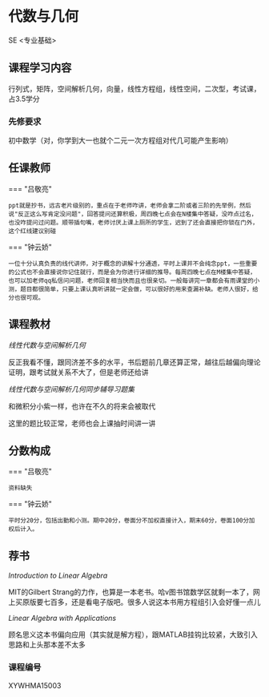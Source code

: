 # 代数与几何



<div class="badges">
<span class="badge se-badge">SE <专业基础></span>
</div>



## 课程学习内容

行列式，矩阵，空间解析几何，向量，线性方程组，线性空间，二次型，考试课，占3.5学分

### 先修要求

初中数学（对，你学到大一也就个二元一次方程组对代几可能产生影响）

## 任课教师

=== "吕敬亮"

    ppt就是抄书，远古老片级别的，重点在于老师咋讲，老师会拿二阶或者三阶的先举例，然后说"反正这么写肯定没问题"，回答提问还算积极，周四晚七点会在N楼集中答疑，没咋点过名，也没咋提问过问题。顺带插句嘴，老师讨厌上课上厕所的学生，迟到了还会直接把你锁在门外，这个红线建议别碰
=== "钟云娇"

    一位十分认真负责的线代讲师，对于概念的讲解十分通透，平时上课并不会纯念ppt，一些重要的公式也不会直接说你记住就行，而是会为你进行详细的推导。每周四晚七点在M楼集中答疑，也可以加老师qq私信问问题，老师回复相当快而且也很亲切。一般每讲完一章都会有雨课堂的小测，题目都很简单，只要上课认真听讲就一定会做，可以很好的用来查漏补缺。老师人很好，给分也很可观。

## 课程教材

*线性代数与空间解析几何*

反正我看不懂，跟同济差不多的水平，书后题前几章还算正常，越往后越偏向理论证明，跟考试就关系不大了，但是老师还给讲

*线性代数与空间解析几何同步辅导习题集*

和微积分小紫一样，也许在不久的将来会被取代

这里的题比较正常，老师也会上课抽时间讲一讲

## 分数构成

=== "吕敬亮"

    资料缺失
=== "钟云娇"

    平时分20分，包括出勤和小测。期中20分，卷面分不加权直接计入，期末60分，卷面100分加权后计入。

## 荐书

*Introduction to Linear Algebra*

MIT的Gilbert Strang的力作，也算是一本老书。哈v图书馆数学区就剩一本了，网上买原版要七百多，还是看电子版吧。很多人说这本书用方程组引入会好懂一点儿

*Linear Algebra with Applications*

顾名思义这本书偏向应用（其实就是解方程），跟MATLAB挂钩比较紧，大致引入思路和上头那本差不太多

### 课程编号

XYWHMA15003